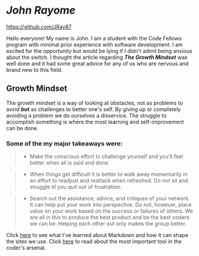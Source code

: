 # ***John Rayome*** 
https://github.com/JRay87

Hello everyone! My name is John. I am a student with the Code Fellows program with minimal prior experience with software development. I am excited for the opportunity but would be lying if I didn't admit being anxious about the switch. I thought the article regarding ***The Growth Mindset*** was well done and it had some great advice for any of us who are nervous and brand new to this field.

## **Growth Mindset**
  
The growth mindset is a way of looking at obstacles, not as problems to avoid ***but*** as challenges to better one's self. By giving up or completely avoiding a problem we do ourselves a disservice. The struggle to accomplish something is where the most learning and self-improvement can be done.

### **Some of the my major takeaways were**:

> - Make the conscious effort to challenge yourself and you'll feel better when all is said and done.

> - When things get difficult it is better to walk away momentarily in an effort to readjust and reattack when refreshed. Do not sit and struggle til you quit out of frustration.

> - Search out the assistance, advice, and critiques of your network. It can help put your work into perspective. Do not, however, place value on your work based on the success or failures of others. We are all in this to produce the best product and be the best coders we can be. Helping each other out only makes the group better.

Click [here](Mrkdwnnotes.md) to see what I've learned about Markdown and how it can shape the sites we use.
Click [here](CodersComp.md) to read about the most important tool in the coder's arsenal.
